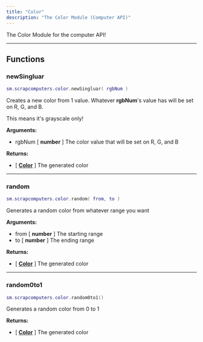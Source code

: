 ```yaml
---
title: "Color"
description: "The Color Module (Computer API)"
---
```


The Color Module for the computer API!

---

## Functions

### newSingluar

```lua
sm.scrapcomputers.color.newSingluar( rgbNum )
```

Creates a new color from 1 value. Whatever **rgbNum**'s value has will be set on R, G, and B.

This means it's grayscale only!

**Arguments:**
- rgbNum [ **number** ] The color value that will be set on R, G, and B

**Returns:**
- [ **[Color](https://scrapmechanicdocs.com/docs/Game-Script-Environment/Userdata/Color)** ] The generated color

---

### random

```lua
sm.scrapcomputers.color.random( from, to )
```

Generates a random color from whatever range you want

**Arguments:**
- from [ **number** ] The starting range
- to [ **number** ] The ending range

**Returns:**
- [ **[Color](https://scrapmechanicdocs.com/docs/Game-Script-Environment/Userdata/Color)** ] The generated color

---

### random0to1

```lua
sm.scrapcomputers.color.random0to1()
```

Generates a random color from 0 to 1

**Returns:**
- [ **[Color](https://scrapmechanicdocs.com/docs/Game-Script-Environment/Userdata/Color)** ] The generated color
